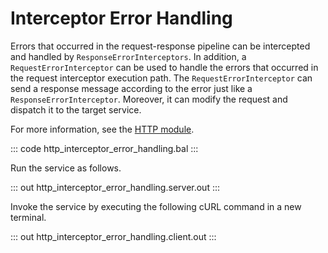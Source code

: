 # Interceptor Error Handling

Errors that occurred in the request-response pipeline can be intercepted and handled
by `ResponseErrorInterceptors`. In addition, a `RequestErrorInterceptor` 
can be used to handle the errors that occurred in the request interceptor execution
path. The `RequestErrorInterceptor` can send a response message according to the 
error just like a `ResponseErrorInterceptor`. Moreover, it can modify the 
request and dispatch it to the target service.
  
For more information, see the [HTTP module](https://docs.central.ballerina.io/ballerina/http/latest/).

::: code http_interceptor_error_handling.bal :::

Run the service as follows.

::: out http_interceptor_error_handling.server.out :::

Invoke the service by executing the following cURL command in a new terminal.

::: out http_interceptor_error_handling.client.out :::
